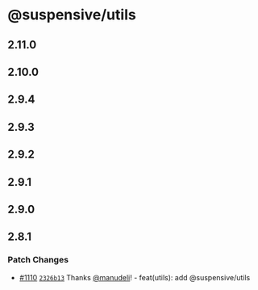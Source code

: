 # @suspensive/utils

## 2.11.0

## 2.10.0

## 2.9.4

## 2.9.3

## 2.9.2

## 2.9.1

## 2.9.0

## 2.8.1

### Patch Changes

- [#1110](https://github.com/toss/suspensive/pull/1110) [`2326b13`](https://github.com/toss/suspensive/commit/2326b1341f167454a889953fb0bbf58449e1ca98) Thanks [@manudeli](https://github.com/manudeli)! - feat(utils): add @suspensive/utils
